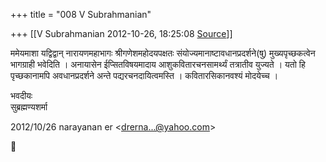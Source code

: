 +++
title = "008 V Subrahmanian"

+++
[[V Subrahmanian	2012-10-26, 18:25:08 [Source](https://groups.google.com/g/bvparishat/c/N11sd_7LjoA)]]



ममेयमाशा यद्विद्वान् नारायणमहाभागः श्रीगणेशमहोदयपक्षतः संयोज्यमानाष्टावधानप्रदर्शने(षु) मुख्यपृच्छकत्वेन भागग्राही भवेदिति । अनायासेन ईप्सितविषयमादाय आशुकवितारचनसामर्थ्यं तत्रातीव युज्यते । यतो हि पृच्छकानामपि अवधानप्रदर्शने अन्ते पद्यरचनदायित्वमस्ति । कवितारसिकानवश्यं मोदयेच्च ।  
  
भवदीयः  
सुब्रह्मण्यशर्मा  
  

2012/10/26 narayanan er \<[drerna...@yahoo.com]()\>



